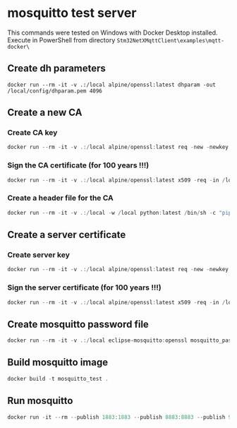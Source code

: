 # mosquitto test server



This commands were tested on Windows with Docker Desktop installed. Execute in PowerShell from directory `Stm32NetXMqttClient\examples\mqtt-docker\`



## Create dh parameters

```
docker run --rm -it -v .:/local alpine/openssl:latest dhparam -out /local/config/dhparam.pem 4096
```



## Create a new CA

### Create CA key

```powershell
docker run --rm -it -v .:/local alpine/openssl:latest req -new -newkey rsa:4096 -keyout /local/config/ca.key -out /local/config/ca.csr -nodes -subj "/C=CH/L=Buttisholz/O=easy-smart solution GmbH/CN=MQTT TEST CA"
```

### Sign the CA certificate (for 100 years !!!)

```powershell
docker run --rm -it -v .:/local alpine/openssl:latest x509 -req -in /local/config/ca.csr -signkey /local/config/ca.key -out /local/config/ca.crt -days 36500 -sha256
```

### Create a header file for the CA

```powershell
docker run --rm -it -v .:/local -w /local python:latest /bin/sh -c "pip3 install pyopenssl click && python3 pycert.py convert -o ca_crt.h config/ca.crt"
```



## Create a server certificate

### Create server key

```powershell
docker run --rm -it -v .:/local alpine/openssl:latest req -new -newkey rsa:4096 -keyout /local/config/server.key -out /local/config/server.csr -nodes -subj "/C=CH/L=Buttisholz/O=easy-smart solution GmbH/CN=MQTT TEST Broker"
```

### Sign the server certificate (for 100 years !!!)

```powershell
docker run --rm -it -v .:/local alpine/openssl:latest x509 -req -in /local/config/server.csr -CA /local/config/ca.crt -CAkey /local/config/ca.key -CAcreateserial -out /local/config/server.crt -days 36500 -sha256
```



## Create mosquitto password file

```powershell
docker run --rm -it -v .:/local eclipse-mosquitto:openssl mosquitto_passwd -c /local/config/password_file.txt testuser
```



## Build mosquitto image

```powershell
docker build -t mosquitto_test .
```





## Run mosquitto

```powershell
docker run -it --rm --publish 1883:1883 --publish 8883:8883 --publish 9001:9001 --name mosquitto_test mosquitto_test
```



